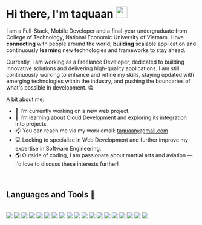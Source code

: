 # Hi there, I'm taquaan  <img src="https://media.giphy.com/media/hvRJCLFzcasrR4ia7z/giphy.gif" width="30">

I am a Full-Stack, Mobile Developer and a final-year undergraduate from College of Technology, National Economic University of Vietnam. I love **connecting** with people around the world, **building** scalable application and continuously **learning** new technologies and frameworks to stay ahead.

Currently, I am working as a Freelance Developer, dedicated to building innovative solutions and delivering high-quality applications. I am still continuously working to enhance and refine my skills, staying updated with emerging technologies within the industry, and pushing the boundaries of what's possible in development. 😁

A bit about me:
- 🔭 I’m currently working on a new web project.
- 🌱 I’m learning about Cloud Development and exploring its integration into projects.
- 📫 You can reach me via my work email: taquaan@gmail.com
- 💻 Looking to specialize in Web Development and further improve my expertise in Software Engineering.
- 🌎 Outside of coding, I am passionate about martial arts and aviation — I'd love to discuss these interests further!

<br/>

## Languages and Tools 💼 

<br/>

<div>
  <img src="https://img.shields.io/badge/HTML5-E34F26?style=for-the-badge&logo=html5&logoColor=white" />
  <img src="https://img.shields.io/badge/-css3-1572B6?&style=for-the-badge&logo=css3&logoColor=white" />
  <img src="https://img.shields.io/badge/-javascript-F7DF1E?&style=for-the-badge&logo=javascript&logoColor=black" />
  <img src="https://img.shields.io/badge/TypeScript-%233178C6.svg?style=for-the-badge&logo=TypeScript&logoColor=white" />
  <img src="https://img.shields.io/badge/Flutter-%2302569B.svg?style=for-the-badge&logo=Flutter&logoColor=white" />
  <img src="https://img.shields.io/badge/Bootstrap-%237710F1.svg?style=for-the-badge&logo=Bootstrap&logoColor=white" />
  <img src="https://img.shields.io/badge/Sass-%23CC6699.svg?style=for-the-badge&logo=Sass&logoColor=white" />
  <img src="https://img.shields.io/badge/-ReactJS-grey?&style=for-the-badge&logo=react&logoColor=61DAFB" />
  <img src="https://img.shields.io/badge/-Git-F05032?&style=for-the-badge&logo=git&logoColor=white" /> 
  <img src="https://img.shields.io/badge/github-%23121011.svg?style=for-the-badge&logo=github&logoColor=white" />
  <img src="https://img.shields.io/badge/Notion-%23000000.svg?style=for-the-badge&logo=Notion&logoColor=white" />
  <img src="https://img.shields.io/badge/figma-%23F24E1E.svg?style=for-the-badge&logo=figma&logoColor=white" />
  <img src="https://img.shields.io/badge/Python-%233776AB.svg?style=for-the-badge&logo=Python&logoColor=white" />
  <img src="https://img.shields.io/badge/Django-%23092E20.svg?style=for-the-badge&logo=Django&logoColor=white" />
  <img src="https://img.shields.io/badge/Postman-%23FF6C37.svg?style=for-the-badge&logo=Postman&logoColor=white" />
  <img src="https://img.shields.io/badge/Firebase-%23DD2C00.svg?style=for-the-badge&logo=Firebase&logoColor=white" />
  <img src="https://img.shields.io/badge/MySQL-%234479A1.svg?style=for-the-badge&logo=MySQL&logoColor=white" />
  <img src="https://img.shields.io/badge/PostgreSQL-%234169E1.svg?style=for-the-badge&logo=PostgreSQL&logoColor=white" />
  <img src="https://img.shields.io/badge/Wordpress-%2321759B.svg?style=for-the-badge&logo=Wordpress&logoColor=white" />
</div>

